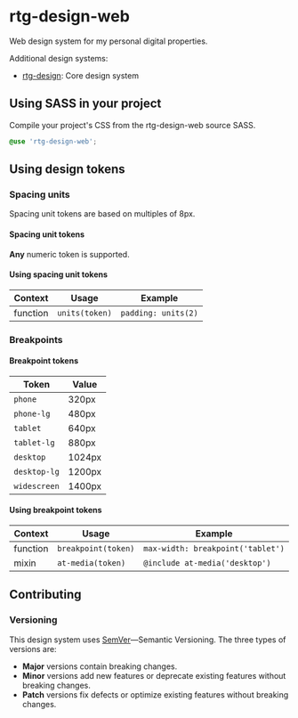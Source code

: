 # rtg-design-web

Web design system for my personal digital properties.

Additional design systems:

- [rtg-design](https://github.com/ryantoddgarza/rtg-design.git): Core design system

## Using SASS in your project

Compile your project's CSS from the rtg-design-web source SASS.

```scss
@use 'rtg-design-web';
```

## Using design tokens

### Spacing units

Spacing unit tokens are based on multiples of 8px.

#### Spacing unit tokens

**Any** numeric token is supported.

#### Using spacing unit tokens

| Context  | Usage          | Example             |
| -------- | -------------- | ------------------- |
| function | `units(token)` | `padding: units(2)` |

### Breakpoints

#### Breakpoint tokens

| Token        | Value  |
| ------------ | ------ |
| `phone`      | 320px  |
| `phone-lg`   | 480px  |
| `tablet`     | 640px  |
| `tablet-lg`  | 880px  |
| `desktop`    | 1024px |
| `desktop-lg` | 1200px |
| `widescreen` | 1400px |

#### Using breakpoint tokens

| Context  | Usage               | Example                           |
| -------- | ------------------- | --------------------------------- |
| function | `breakpoint(token)` | `max-width: breakpoint('tablet')` |
| mixin    | `at-media(token)`   | `@include at-media('desktop')`    |

## Contributing

### Versioning

This design system uses [SemVer](https://semver.org/)—Semantic Versioning. The three types of versions are:

- **Major** versions contain breaking changes.
- **Minor** versions add new features or deprecate existing features without breaking changes.
- **Patch** versions fix defects or optimize existing features without breaking changes.
